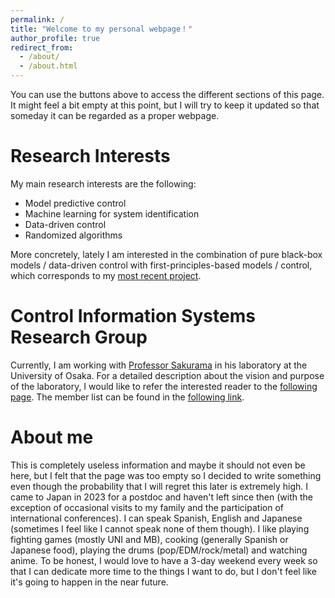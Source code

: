 ```yaml
---
permalink: /
title: "Welcome to my personal webpage！"
author_profile: true
redirect_from: 
  - /about/
  - /about.html
---
```


You can use the buttons above to access the different sections of this page. It might feel a bit empty at this point, but I will try to keep it updated so that someday it can be regarded as a proper webpage.

Research Interests
======
My main research interests are the following:
* Model predictive control
* Machine learning for system identification
* Data-driven control
* Randomized algorithms

More concretely, lately I am interested in the combination of pure black-box models / data-driven control with first-principles-based models / control, which corresponds to my [most recent project](https://carnererodaniel.github.io/academicpages.github.io/projects/2025-03-01-project-1).

Control Information Systems Research Group
======
Currently, I am working with [Professor Sakurama](https://sites.google.com/view/sakuramakazunori-en/profile) in his laboratory at the University of Osaka. For a detailed description about the vision and purpose of the laboratory, I would like to refer the interested reader to the [following page](https://sites.google.com/view/sakuramakazunori-en/research). The member list can be found in the [following link](https://www.cis.sys.es.osaka-u.ac.jp/en).

About me
======
This is completely useless information and maybe it should not even be here, but I felt that the page was too empty so I decided to write something even though the probability that I will regret this later is extremely high. 
I came to Japan in 2023 for a postdoc and haven't left since then (with the exception of occasional visits to my family and the participation of international conferences). I can speak Spanish, English and Japanese (sometimes I feel like I cannot speak none of them though).
I like playing fighting games (mostly UNI and MB), cooking (generally Spanish or Japanese food), playing the drums (pop/EDM/rock/metal) and watching anime. To be honest, I would love to have a 3-day weekend every week so that I can dedicate more time to the things I want to do, but I don't feel like it's going to happen in the near future.
